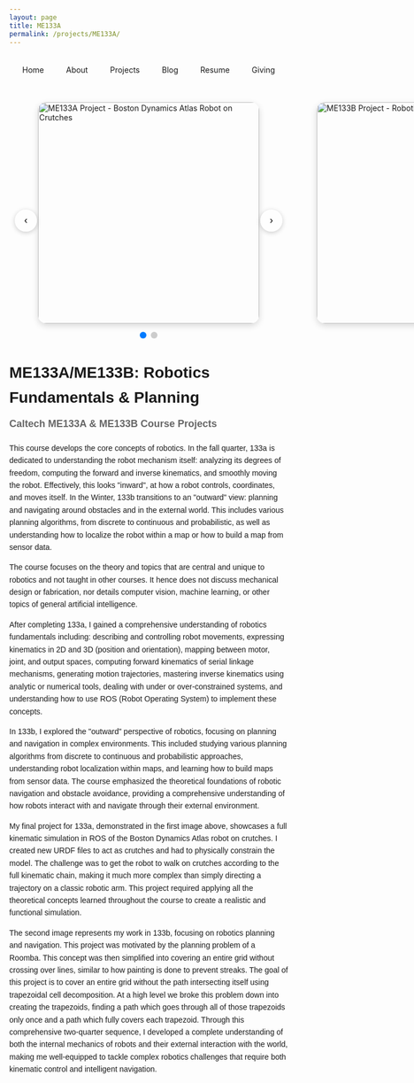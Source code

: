```yaml
---
layout: page
title: ME133A
permalink: /projects/ME133A/
---
```


<!-- Navigation Header -->
<div class="nav-link" style="width: 100%; padding: 20px 0; display: flex; justify-content: center; border-bottom: 2px solid var(--primary-text-color); margin-bottom: 30px;">
  <ul style="display: flex; gap: 20px; padding: 0; list-style: none; margin: 0;">
    <li style="display: inline;">
      <a href="/" style="text-decoration: none; color: var(--primary-text-color); padding: 5px 10px; border-radius: 4px; transition: background-color 0.2s;">Home</a>
    </li>
    <li style="display: inline;">
      <a href="/about/" style="text-decoration: none; color: var(--primary-text-color); padding: 5px 10px; border-radius: 4px; transition: background-color 0.2s;">About</a>
    </li>
    <li style="display: inline;">
      <a href="/projects/" style="text-decoration: none; color: var(--primary-text-color); padding: 5px 10px; border-radius: 4px; transition: background-color 0.2s;">Projects</a>
    </li>
    <li style="display: inline;">
      <a href="/blog/" style="text-decoration: none; color: var(--primary-text-color); padding: 5px 10px; border-radius: 4px; transition: background-color 0.2s;">Blog</a>
    </li>
    <li style="display: inline;">
      <a href="/DG_Resume.pdf" style="text-decoration: none; color: var(--primary-text-color); padding: 5px 10px; border-radius: 4px; transition: background-color 0.2s;">Resume</a>
    </li>
    <li style="display: inline;">
      <a href="/giving/" style="text-decoration: none; color: var(--primary-text-color); padding: 5px 10px; border-radius: 4px; transition: background-color 0.2s;">Giving</a>
    </li>
  </ul>
</div>

<!-- ME133A/ME133B Project Images Carousel -->
<div class="carousel-container" style="max-width: 600px; margin: 20px auto; position: relative;">
  <div class="carousel-track" style="display: flex; transition: transform 0.5s ease-in-out;">
    <div class="carousel-slide" style="min-width: 100%; display: flex; justify-content: center;">
      <img src="https://diego-0303.github.io/images/133A.png" alt="ME133A Project - Boston Dynamics Atlas Robot on Crutches" style="width: 400px; height: 400px; object-fit: cover; border-radius: 15px; box-shadow: 0 4px 12px rgba(0,0,0,0.15);">
    </div>
    <div class="carousel-slide" style="min-width: 100%; display: flex; justify-content: center;">
      <img src="https://diego-0303.github.io/images/133B.png" alt="ME133B Project - Robotics Planning and Navigation" style="width: 400px; height: 400px; object-fit: cover; border-radius: 15px; box-shadow: 0 4px 12px rgba(0,0,0,0.15);">
    </div>
  </div>
  
  <!-- Navigation Buttons -->
  <button class="carousel-btn prev" onclick="changeSlide(-1)" style="position: absolute; left: 10px; top: 50%; transform: translateY(-50%); background: rgba(255,255,255,0.8); border: none; border-radius: 50%; width: 40px; height: 40px; cursor: pointer; font-size: 18px; box-shadow: 0 2px 8px rgba(0,0,0,0.2);">‹</button>
  <button class="carousel-btn next" onclick="changeSlide(1)" style="position: absolute; right: 10px; top: 50%; transform: translateY(-50%); background: rgba(255,255,255,0.8); border: none; border-radius: 50%; width: 40px; height: 40px; cursor: pointer; font-size: 18px; box-shadow: 0 2px 8px rgba(0,0,0,0.2);">›</button>
  
  <!-- Dots Indicator -->
  <div class="carousel-dots" style="display: flex; justify-content: center; margin-top: 15px; gap: 8px;">
    <span class="dot active" onclick="currentSlide(1)" style="width: 12px; height: 12px; border-radius: 50%; background: #007bff; cursor: pointer; transition: background 0.3s;"></span>
    <span class="dot" onclick="currentSlide(2)" style="width: 12px; height: 12px; border-radius: 50%; background: #ccc; cursor: pointer; transition: background 0.3s;"></span>
  </div>
</div>

<script>
  let currentSlideIndex = 0;
  const slides = document.querySelectorAll('.carousel-slide');
  const dots = document.querySelectorAll('.dot');
  const track = document.querySelector('.carousel-track');

  function showSlide(index) {
    if (index >= slides.length) currentSlideIndex = 0;
    if (index < 0) currentSlideIndex = slides.length - 1;
    
    track.style.transform = `translateX(-${currentSlideIndex * 100}%)`;
    
    // Update dots
    dots.forEach((dot, i) => {
      dot.style.background = i === currentSlideIndex ? '#007bff' : '#ccc';
    });
  }

  function changeSlide(direction) {
    currentSlideIndex += direction;
    showSlide(currentSlideIndex);
  }

  function currentSlide(index) {
    currentSlideIndex = index - 1;
    showSlide(currentSlideIndex);
  }

  // Auto-advance slides every 4 seconds
  setInterval(() => {
    changeSlide(1);
  }, 4000);
</script>

<script>
  let currentSlideIndex = 0;
  const slides = document.querySelectorAll('.carousel-slide');
  const dots = document.querySelectorAll('.dot');
  const track = document.querySelector('.carousel-track');

  function showSlide(index) {
    if (index >= slides.length) currentSlideIndex = 0;
    if (index < 0) currentSlideIndex = slides.length - 1;
    
    track.style.transform = `translateX(-${currentSlideIndex * 100}%)`;
    
    dots.forEach((dot, i) => {
      dot.style.background = i === currentSlideIndex ? '#007bff' : '#ccc';
    });
  }

  function changeSlide(direction) {
    currentSlideIndex += direction;
    showSlide(currentSlideIndex);
  }

  function currentSlide(index) {
    currentSlideIndex = index - 1;
    showSlide(currentSlideIndex);
  }

  setInterval(() => {
    changeSlide(1);
  }, 4000);
</script>

<div style="max-width: 800px; margin: 40px auto; font-family: Arial, sans-serif; line-height: 1.6;">
  <h2 style="font-size: 28px; margin-bottom: 10px;">ME133A/ME133B: Robotics Fundamentals & Planning</h2>
  <h3 style="font-size: 18px; color: #666; margin-top: 0;">Caltech ME133A & ME133B Course Projects</h3>
  
  <p>
    This course develops the core concepts of robotics. In the fall quarter, 133a is dedicated to understanding the robot mechanism itself: analyzing its degrees of freedom, computing the forward and inverse kinematics, and smoothly moving the robot. Effectively, this looks "inward", at how a robot controls, coordinates, and moves itself. In the Winter, 133b transitions to an "outward" view: planning and navigating around obstacles and in the external world. This includes various planning algorithms, from discrete to continuous and probabilistic, as well as understanding how to localize the robot within a map or how to build a map from sensor data.
  </p>

  <p>
    The course focuses on the theory and topics that are central and unique to robotics and not taught in other courses. It hence does not discuss mechanical design or fabrication, nor details computer vision, machine learning, or other topics of general artificial intelligence.
  </p>

  <p>
    After completing 133a, I gained a comprehensive understanding of robotics fundamentals including: describing and controlling robot movements, expressing kinematics in 2D and 3D (position and orientation), mapping between motor, joint, and output spaces, computing forward kinematics of serial linkage mechanisms, generating motion trajectories, mastering inverse kinematics using analytic or numerical tools, dealing with under or over-constrained systems, and understanding how to use ROS (Robot Operating System) to implement these concepts.
  </p>

  <p>
    In 133b, I explored the "outward" perspective of robotics, focusing on planning and navigation in complex environments. This included studying various planning algorithms from discrete to continuous and probabilistic approaches, understanding robot localization within maps, and learning how to build maps from sensor data. The course emphasized the theoretical foundations of robotic navigation and obstacle avoidance, providing a comprehensive understanding of how robots interact with and navigate through their external environment.
  </p>

  <p>
    My final project for 133a, demonstrated in the first image above, showcases a full kinematic simulation in ROS of the Boston Dynamics Atlas robot on crutches. I created new URDF files to act as crutches and had to physically constrain the model. The challenge was to get the robot to walk on crutches according to the full kinematic chain, making it much more complex than simply directing a trajectory on a classic robotic arm. This project required applying all the theoretical concepts learned throughout the course to create a realistic and functional simulation.
  </p>

  <p>
    The second image represents my work in 133b, focusing on robotics planning and navigation. This project was motivated by the planning problem of a Roomba. This concept was then simplified into covering an entire grid without crossing over lines, similar to how painting is done to prevent streaks. The goal of this project is to cover an entire grid without the path intersecting itself using trapezoidal cell decomposition. At a high level we broke this problem down into creating the trapezoids, finding a path which goes through all of those trapezoids only once and a path which fully covers each trapezoid. Through this comprehensive two-quarter sequence, I developed a complete understanding of both the internal mechanics of robots and their external interaction with the world, making me well-equipped to tackle complex robotics challenges that require both kinematic control and intelligent navigation.
  </p>
</div> 